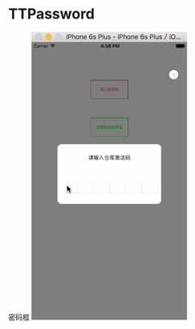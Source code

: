 # TTPassword
密码框
![image](https://raw.githubusercontent.com/ttcloud/TTPassword/master/animation.gif)


